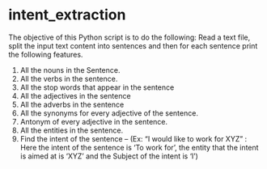 # intent_extraction

The objective of this Python script is to do the following:
Read a text file, split the input text content into sentences and then for each sentence print the following features.
1. All the nouns in the Sentence.
2. All the verbs in the sentence.
3. All the stop words that appear in the sentence
4. All the adjectives in the sentence
5. All the adverbs in the sentence
6. All the synonyms for every adjective of the sentence.
7. Antonym of every adjective in the sentence.
8. All the entities in the sentence.
9. Find the intent of the sentence – (Ex: “I would like to work for XYZ” : Here the intent of the sentence is ‘To work for’, the entity that the intent is aimed at is ‘XYZ’ and the Subject of the intent is ‘I’)
